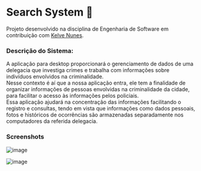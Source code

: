 # Search System 🔎
 Projeto desenvolvido na disciplina de Engenharia de Software em contribuição com [Kelve Nunes](https://github.com/KelveNunes).


### **Descrição do Sistema:** 
A aplicação para desktop proporcionará o gerenciamento de dados de uma delegacia que investiga crimes e trabalha com informações sobre indivíduos envolvidos na criminalidade. <br/>
Nesse contexto é aí que a nossa aplicação entra, ele tem a finalidade de organizar informações de pessoas envolvidas na criminalidade da cidade, para facilitar o acesso às informações pelos policiais.<br/> Essa aplicação ajudará na concentração das informações facilitando o registro e consultas, tendo em vista que informações como dados pessoais, fotos e históricos de ocorrências são armazenadas separadamente nos computadores da referida delegacia.

### Screenshots

![image](https://user-images.githubusercontent.com/51184806/158228909-ab38a679-49e2-4f2b-b570-70f074313c9d.png)

![image](https://user-images.githubusercontent.com/51184806/158228960-aab09a2c-c35b-43aa-a62b-b60601cc84e0.png)


